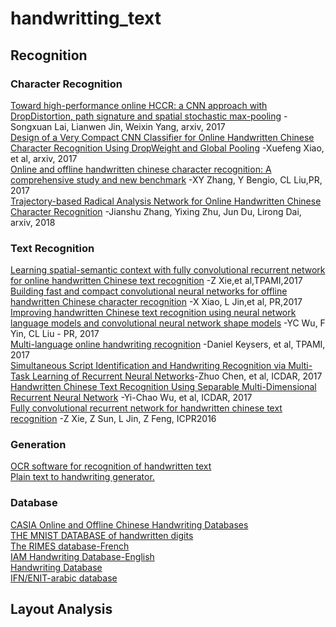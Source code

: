 # handwritting_text
## Recognition
### Character Recognition 
  [Toward high-performance online HCCR: a CNN approach with DropDistortion, path signature and spatial stochastic max-pooling](https://arxiv.org/abs/1702.07508) -Songxuan Lai, Lianwen Jin, Weixin Yang, arxiv, 2017<br>
  [Design of a Very Compact CNN Classifier for Online Handwritten Chinese Character Recognition Using DropWeight and Global Pooling](https://arxiv.org/abs/1705.05207) -Xuefeng Xiao, et al, arxiv, 2017<br>
  [Online and offline handwritten chinese character recognition: A comprehensive study and new benchmark](https://arxiv.org/pdf/1606.05763) -XY Zhang, Y Bengio, CL Liu,PR, 2017<br>
  [Trajectory-based Radical Analysis Network for Online Handwritten Chinese Character Recognition](https://arxiv.org/abs/1801.10109) -Jianshu Zhang, Yixing Zhu, Jun Du, Lirong Dai, arxiv, 2018<br>
### Text Recognition 
  [Learning spatial-semantic context with fully convolutional recurrent network for online handwritten Chinese text recognition](https://arxiv.org/pdf/1610.02616.pdf) -Z Xie,et al,TPAMI,2017<br>
  [Building fast and compact convolutional neural networks for offline handwritten Chinese character recognition](https://arxiv.org/pdf/1702.07975) -X Xiao, L Jin,et al, PR,2017<br>
  [Improving handwritten Chinese text recognition using neural network language models and convolutional neural network shape models](https://www.sciencedirect.com/science/article/pii/S0031320316304472) -YC Wu, F Yin, CL Liu - PR, 2017<br>
  [Multi-language online handwriting recognition](https://ieeexplore.ieee.org/stamp/stamp.jsp?arnumber=7478642) -Daniel Keysers, et al, TPAMI, 2017<br>
  [Simultaneous Script Identification and Handwriting Recognition via Multi-Task Learning of Recurrent Neural Networks](https://ieeexplore.ieee.org/abstract/document/8270023/)-Zhuo Chen, et al, ICDAR, 2017<br>
  [Handwritten Chinese Text Recognition Using Separable Multi-Dimensional Recurrent Neural Network](https://ieeexplore.ieee.org/abstract/document/8269953/) -Yi-Chao Wu, et al, ICDAR, 2017<br>
  [Fully convolutional recurrent network for handwritten chinese text recognition](http://ieeexplore.ieee.org/abstract/document/7900261/) -Z Xie, Z Sun, L Jin, Z Feng, ICPR2016<br>
### Generation
   [OCR software for recognition of handwritten text](https://github.com/Breta01/handwriting-ocr)<br>
   [Plain text to handwriting generator.](https://github.com/theSage21/handwritten)<br>
### Database
   [CASIA Online and Offline Chinese Handwriting Databases](http://www.nlpr.ia.ac.cn/databases/handwriting/Home.html) <br>
   [THE MNIST DATABASE of handwritten digits](http://yann.lecun.com/exdb/mnist/)<br>
   [The RIMES database-French](http://www.a2ialab.com/doku.php?id=rimes_database:start)<br>
   [IAM Handwriting Database-English](http://www.fki.inf.unibe.ch/databases/iam-handwriting-database)<br>
   [Handwriting Database](https://www.gavo.t.u-tokyo.ac.jp/~qiao/database.html)<br>
   [IFN/ENIT-arabic database](http://www.ifnenit.com/)<br>
## Layout Analysis
